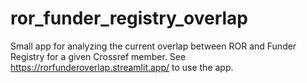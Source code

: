 # ror_funder_registry_overlap
 Small app for analyzing the current overlap between ROR and Funder Registry for a given Crossref member. See https://rorfunderoverlap.streamlit.app/ to use the app. 
